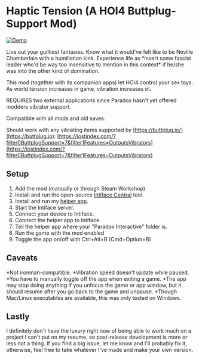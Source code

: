 # Haptic Tension (A HOI4 Buttplug-Support Mod)

[![Demo](https://img.youtube.com/vi/9HlRy-rwwqc/0.jpg)](https://youtu.be/9HlRy-rwwqc)

Live out your guiltiest fantasies. Know what it would've felt like to be Neville Chamberlain with a humiliation kink. Experience life as \*insert some fascist leader who'd be way too insensitive to mention in this context\* if he/she was into the other kind of domination.

This mod (together with its companion apps) let HOI4 control your sex toys. As world tension increases in game, vibration increases irl.

REQUIRES two external applications since Paradox hasn't yet offered modders vibrator support.

Compatible with all mods and old saves.

Should work with any vibrating items supported by [https://buttplug.io/](https://buttplug.io): 
[https://iostindex.com/?filter0ButtplugSupport=7&filter1Features=OutputsVibrators](https://iostindex.com/?filter0ButtplugSupport=7&filter1Features=OutputsVibrators)

## Setup
1. Add the mod (manually or through Steam Workshop)
2. Install and run the open-source [Intiface Central](https://intiface.com/central/) tool.
3. Install and run my [helper app](https://github.com/AssplayThrowaway/Haptic-Tension/releases/).
4. Start the Intiface server.
5. Connect your device to Intiface.
6. Connect the helper app to Intiface.
7. Tell the helper app where your "Paradox Interactive" folder is.
8. Run the game with the mod enabled
9. Toggle the app on/off with Ctrl+Alt+B (Cmd+Option+B)

## Caveats
*Not ironman-compatible.
*Vibration speed doesn't update while paused.
*You have to manually toggle off the app when exiting a game.
*The app may stop doing anything if you unfocus the game or app window, but it should resume after you go back to the game and unpause.
*Though Mac/Linux executables are available, this was only tested on Windows.

## Lastly
I definitely don't have the luxury right now of being able to work much on a project I can't put on my resume, so post-release development is more or less not a thing. If you find a big issue, let me know and I'll probably fix it, otherwise, feel free to take whatever I've made and make your own version.
